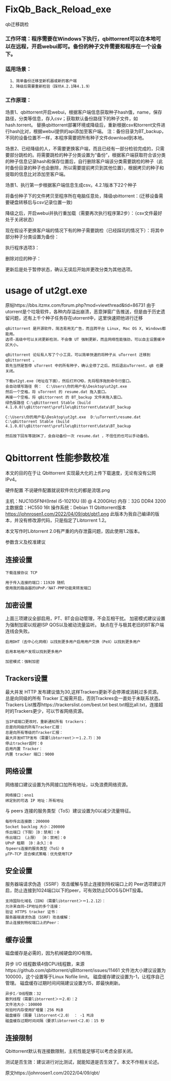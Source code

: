 # FixQb_Back_Reload_exe
qb迁移跳检

### 工作环境：程序需要在Windows下执行，qbittorrent可以在本地可以在远程，开启webui即可。备份的种子文件需要和程序在一个设备下。

### 适用场景：
      1、简单备份迁移至新机器或新的客户端
      2、降级后需要重新检验（踩坑4.2.1降4.1.9）

### 工作原理：
场景1、qbittorrent开启webui，根据客户端信息获取种子hash值，name，保存路径，分类等信息，存入csv；获取默认备份路径下的种子文件，如 hash.torrent。
	替换qbittorrent部署环境或降级后，重新根据csv和torrent文件进行hash比对，根据webui提供的api添加至客户端。
注：备份目录为BT_backup，不同的设备位置不一样，本程序需要把所有种子文件download到本地。

场景2、已经降级的人，不需要更换客户端，而且已经有一部分检验完成的，只需要部分跳检的。将需要跳检的种子分类设置为“备份”，根据客户端获取符合该分类的种子信息记录hash和保存位置后，自行删除客户端该分类需要跳检的种子（此时备份目录的种子也会删除，所以需要提前拷贝到其他位置），根据拷贝的种子和提取的信息比对添加至客户端。

场景1、执行第一步根据客户端信息生成csv。4.2.1版本下22个种子

将备份种子下的文件拷贝至程序所在电脑任意处，降级qbittorrent：(迁移设备需要硬盘转移后与csv记录位置一致)
 
降级之后，开启webui并执行重加载（需要再次执行程序第2步）：（csv文件最好处于关闭状态）
 
现在假设不更换客户端的情况下有的种子需要跳检（已经踩坑的情况下）：将其中部分种子分类设置为备份：
 
执行程序选项3：
 
删除对应的种子：
 
更新后是处于暂停状态，确认无误后开始并更改分类为其他选项。

# usage of ut2gt.exe
原帖https://bbs.itzmx.com/forum.php?mod=viewthread&tid=86731
	由于utorrent是个垃圾软件，各种内存溢出崩溃，恶意弹窗广告推送，但是由于历史遗留问题，还有上千个种子任务存在utorrent中，这里快速把他进行迁移

	qBittorrent 是开源软件，简洁易用无广告，而且跨平台 Linux, Mac OS X, Windows都能用。
	选项-高级中可以关闭更新检测，不会像 UT 强制更新，而且网络性能强劲，可以自主设置缓冲区大小。

	qBittorrent 论坛有人写了个小工具，可以简单快速的将种子从 uTorrent 迁移到 qBittorrent 。
	首先当然是暂停 uTorrent 中的所有种子，确认全停了之后，然后退出uTorrent，qB 也要关闭。

	下载ut2gt.exe（地址在下面），然后打开CMD，先将程序拖到命令行窗口。
	会自动填写路径 例：  C:\Users\你的用户名\Desktop\ut2gt.exe
	然后一个空格，将 uTorrent 的 resume.dat 拖入窗口。
	再接一个空格，将 qBittorrent 的 BT_backup 文件夹拖入窗口。
	绿色版路径 C:\qBittorrent Stable (build 4.1.0.0)\qBittorrent\profile\qBittorrent\data\BT_backup
	
```C:\Users\你的用户名\Desktop\ut2gt.exe  D:\uTorrent\resume.dat  C:\qBittorrent Stable (build 4.1.0.0)\qBittorrent\profile\qBittorrent\data\BT_backup```

	然后按下回车等就OK了，会自动备份一次 resume.dat ，不信任的也可以手动备份。

# Qbittorrent 性能参数校准
本文的目的在于让 Qbittorrent 实现最大化的上传下载速度，无论有没有公网IPv4。

硬件配置
不说硬件配置就说软件优化的都是流氓.png

主机：NUC10i5FNH(Intel i5-10210U (8) @ 4.200GHz)
内存：32G DDR4 3200
主数据盘：HC550 16t
操作系统：Debian 11
Qbittorrent版本
https://johnrosen1.com/2022/04/09/qbt/qbt1.png 
此版本为我自己编译的版本，并没有修改源代码，只是指定了Libtorrent 1.2。

本文写作时Libtorrent 2.0有严重的内存泄露问题，因此使用1.2版本。

参数含义及校准建议
## 连接设置
	下载连接协议 TCP 

	用于传入连接的端口：11920 随机
	使用我的路由器的UPnP／NAT-PMP功能来转发端口

## 加密设置
上面三项建议全部启用，PT、BT会自动管理，不会互相干扰。
加密模式建议设置为强制加密以规避ISP QOS以及被动流量监听。
缺点在于与极其老旧的BT客户端连线会失败。

	启用DHT（去中心化网络）以找到更多用户启用用户交换（PeX）以找到更多用户

	启用本地用户发现以找到更多用户

	加密模式：强制加密 

## Trackers设置
最大并发 HTTP 发布建议值为30,这样Trackers更新不会停滞或消耗过多资源。
总是向同级的所有 Tracker 汇报需开启，否则Trackres会一直处于未联系状态。
Trackers List推荐https://trackerslist.com/best.txt
best.txt相比all.txt，连接超时的Trackers更少，可以节省网络资源。

	当IP或端口更改时，重新通知所有 trackers：
	总是向同级的所有Tracker汇报：
	总是向所有等级的Tracker汇报：
	最大并发HTTP发布（需要libtorrent＞＝1.2.7）：30 
	停止tracker超时：0 
	启用内置 Tracker：
	内置 tracker 端口：9000 

## 网络设置
网络接口建议设置为外网接口加所有地址，以免浪费网络资源。
	
	网络接口：eno1
	绑定到的可选 IP 地址：所有地址

与 peers 连接的服务类型（ToS）建议设置为0以减少流量特征。
	
	每秒传出连接数：200000 
	Socket backlog 大小：200000 
	传出端口（下限）［0：禁用］：0 
	传出端口 （上限） ［0：禁用］：0 
	UPnP 租期 ［0：永久］：0 
	与peers连接的服务类型（ToS）0
	μTP—TCP 混合模式策略：优先使用TCP 

## 安全设置
服务器端请求伪造（SSRF）攻击缓解与禁止连接到特权端口上的 Peer选项建议开启，防止连接到1024端口以下的peer，可有效防止DDOS与DHT投毒。
	
	支持国际化域名（IDN）（需要libtorrent＞＝1.2.12）：
	允许来自同—IP地址的多个连接：
	验证 HTTPS tracker 证书：
	服务器端请求伪造（SSRF）攻击缓解：
	禁止连接到特权端口上的Peer：

## 缓存设置
磁盘缓存是必需的，因为机械硬盘的IO有限。

异步 I/O 线程数填4倍CPU线程数，来源https://github.com/qbittorrent/qBittorrent/issues/11461
文件池大小建议设置为100000，这个设置等于Linux Nofile limit。
磁盘缓存建议设置为-1，让程序自己管理。
磁盘缓存过期时间间隔建议设置为15，即最快刷新。
	
	异步I／O线程数：32 
	散列线程（需要libtorrent＞＝2.0）：2 
	文件池大小：100000 
	校验时内存使用扩增量：256 MiB
	磁盘缓存（需要 libtorrent＜2.0） ： -1 MiB
	磁盘缓存过期时间间隔（要求libtorrent＜2.0）：15 秒

## 连接限制
Qbittorrent默认有连接数限制，主机性能足够可以考虑全部关闭。

测试是否生效：建议进行对比测试，就能知道是否生效了。本文不作相关论述。


原文https://johnrosen1.com/2022/04/09/qbt/
